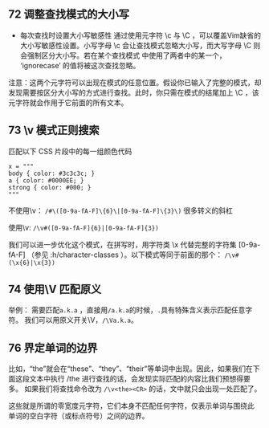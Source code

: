 ## 72 调整查找模式的大小写

- 每次查找时设置大小写敏感性
通过使用元字符 \c 与 \C ，可以覆盖Vim缺省的大小写敏感性设置。小写字母 \c
会让查找模式忽略大小写，而大写字母 \C 则会强制区分大小写。若在某个查找模式
中使用了两者中的某一个， ‘ignorecase’ 的值将被这次查找忽略。

注意：这两个元字符可以出现在模式的任意位置。假设你已输入了完整的模式，却
发现需要按区分大小写的方式进行查找。此时，你只需在模式的结尾加上 \C ，该
元字符就会作用于它前面的所有文本。

## 73 \v 模式正则搜索

匹配以下 CSS 片段中的每一组颜色代码
```
x = """
body { color: #3c3c3c; }
a { color: #0000EE; }
strong { color: #000; }
"""
```

不使用\v：
`/#\([0-9a-fA-F]\{6}\|[0-9a-fA-F]\{3}\)`  很多转义的斜杠

使用\v:
`/\v#([0-9a-fA-F]{6}|[0-9a-fA-F]{3})`

我们可以进一步优化这个模式，在拼写时，用字符类 \x 代替完整的字符集
[0-9a-fA-F] （参见 :h/character-classes  ）。以下模式等同于前面的那个：
`/\v#(\x{6}|\x{3})`

## 74 使用\V 匹配原义

举例：
需要匹配`a.k.a` ，直接用`/a.k.a`的时候，`.`具有特殊含义表示匹配任意字符。
我们可以用原义开关\V，`/\Va.k.a`。

## 76 界定单词的边界

比如，“the”就会在“these”、“they”、“their”等单词中出现。因此，如果我们在下面这段文本中执行 /the <CR> 进行查找的话，会发现实际匹配的内容比我们预想得要多。
如果我们将查找命令改为 `/\v<the><CR>` 的话，文中就只会出现一处匹配了。

这些就是所谓的零宽度元字符，它们本身不匹配任何字符，仅表示单词与围绕此
单词的空白字符（或标点符号）之间的边界。